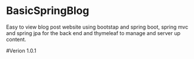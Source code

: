 # BasicSpringBlog

Easy to view blog post website using bootstap and spring boot, spring mvc and spring jpa for the back end and thymeleaf to manage and server up content.

#Verion 1.0.1
